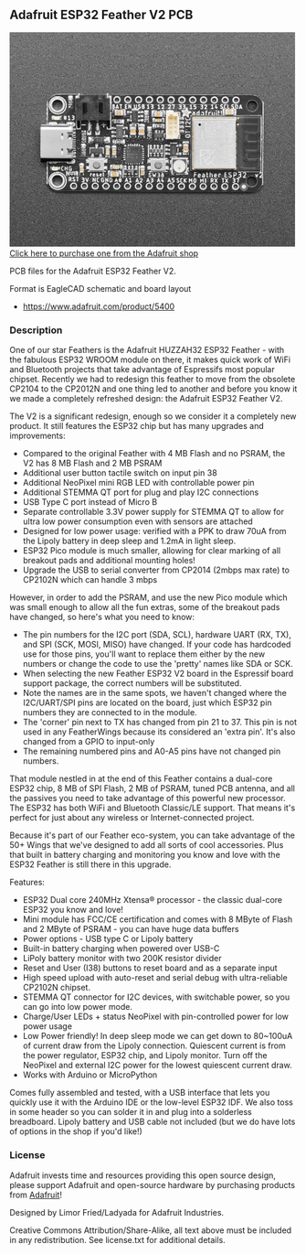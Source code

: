 ## Adafruit ESP32 Feather V2 PCB

<a href="http://www.adafruit.com/products/5400"><img src="assets/5400.jpg?raw=true" width="500px"><br/>
Click here to purchase one from the Adafruit shop</a>

PCB files for the Adafruit ESP32 Feather V2. 

Format is EagleCAD schematic and board layout
* https://www.adafruit.com/product/5400

### Description

One of our star Feathers is the Adafruit HUZZAH32 ESP32 Feather - with the fabulous ESP32 WROOM module on there, it makes quick work of WiFi and Bluetooth projects that take advantage of Espressifs most popular chipset. Recently we had to redesign this feather to move from the obsolete CP2104 to the CP2012N and one thing led to another and before you know it we made a completely refreshed design: the Adafruit ESP32 Feather V2.

The V2 is a significant redesign, enough so we consider it a completely new product. It still features the ESP32 chip but has many upgrades and improvements:

* Compared to the original Feather with 4 MB Flash and no PSRAM, the V2 has 8 MB Flash and 2 MB PSRAM
* Additional user button tactile switch on input pin 38
* Additional NeoPixel mini RGB LED with controllable power pin
* Additional STEMMA QT port for plug and play I2C connections
* USB Type C port instead of Micro B
* Separate controllable 3.3V power supply for STEMMA QT to allow for ultra low power consumption even with sensors are attached
* Designed for low power usage: verified with a PPK to draw 70uA from the Lipoly battery in deep sleep and 1.2mA in light sleep.
* ESP32 Pico module is much smaller, allowing for clear marking of all breakout pads and additional mounting holes!
* Upgrade the USB to serial converter from CP2014 (2mbps max rate) to CP2102N which can handle 3 mbps

However, in order to add the PSRAM, and use the new Pico module which was small enough to allow all the fun extras, some of the breakout pads have changed, so here's what you need to know:

* The pin numbers for the I2C port (SDA, SCL), hardware UART (RX, TX), and SPI (SCK, MOSI, MISO) have changed. If your code has hardcoded use for those pins, you'll want to replace them either by the new numbers or change the code to use the 'pretty' names like SDA or SCK.
* When selecting the new Feather ESP32 V2 board in the Espressif board support package, the correct numbers will be substituted.
* Note the names are in the same spots, we haven't changed where the I2C/UART/SPI pins are located on the board, just which ESP32 pin numbers they are connected to in the module.
* The 'corner' pin next to TX has changed from pin 21 to 37. This pin is not used in any FeatherWings because its considered an 'extra pin'. It's also changed from a GPIO to input-only
* The remaining numbered pins and A0-A5 pins have not changed pin numbers.

That module nestled in at the end of this Feather contains a dual-core ESP32 chip, 8 MB of SPI Flash, 2 MB of PSRAM, tuned PCB antenna, and all the passives you need to take advantage of this powerful new processor. The ESP32 has both WiFi and Bluetooth Classic/LE support. That means it's perfect for just about any wireless or Internet-connected project.

Because it's part of our Feather eco-system, you can take advantage of the 50+ Wings that we've designed to add all sorts of cool accessories. Plus that built in battery charging and monitoring you know and love with the ESP32 Feather is still there in this upgrade.

Features:

* ESP32 Dual core 240MHz Xtensa® processor - the classic dual-core ESP32 you know and love!
* Mini module has FCC/CE certification and comes with 8 MByte of Flash and 2 MByte of PSRAM - you can have huge data buffers
* Power options - USB type C or Lipoly battery
* Built-in battery charging when powered over USB-C
* LiPoly battery monitor with two 200K resistor divider
* Reset and User (I38) buttons to reset board and as a separate input
* High speed upload with auto-reset and serial debug with ultra-reliable CP2102N chipset.
* STEMMA QT connector for I2C devices, with switchable power, so you can go into low power mode.
* Charge/User LEDs + status NeoPixel with pin-controlled power for low power usage
* Low Power friendly! In deep sleep mode we can get down to 80~100uA of current draw from the Lipoly connection. Quiescent current is from the power regulator, ESP32 chip, and Lipoly monitor. Turn off the NeoPixel and external I2C power for the lowest quiescent current draw.
* Works with Arduino or MicroPython

Comes fully assembled and tested, with a USB interface that lets you quickly use it with the Arduino IDE or the low-level ESP32 IDF. We also toss in some header so you can solder it in and plug into a solderless breadboard. Lipoly battery and USB cable not included (but we do have lots of options in the shop if you'd like!)

### License

Adafruit invests time and resources providing this open source design, please support Adafruit and open-source hardware by purchasing products from [Adafruit](https://www.adafruit.com)!

Designed by Limor Fried/Ladyada for Adafruit Industries.

Creative Commons Attribution/Share-Alike, all text above must be included in any redistribution. 
See license.txt for additional details.
